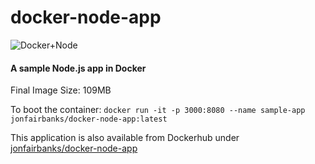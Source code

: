 # docker-node-app

![Docker+Node](https://raw.githubusercontent.com/jonfairbanks/docker-node-app/master/logo.jpg)

#### A sample Node.js app in Docker

Final Image Size: 109MB

To boot the container: `docker run -it -p 3000:8080 --name sample-app jonfairbanks/docker-node-app:latest`

This application is also available from Dockerhub under [jonfairbanks/docker-node-app](https://hub.docker.com/r/jonfairbanks/docker-node-app)

